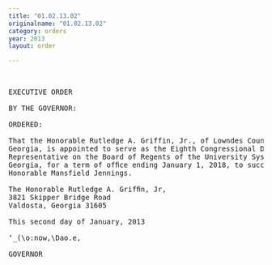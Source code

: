 ```yaml
---
title: "01.02.13.02"
originalname: "01.02.13.02"
category: orders
year: 2013
layout: order

---
```

<pre>
 

EXECUTIVE ORDER

BY THE GOVERNOR:

ORDERED:

That the Honorable Rutledge A. Griffin, Jr., of Lowndes County,
Georgia, is appointed to serve as the Eighth Congressional District
Representative on the Board of Regents of the University System of
Georgia, for a term of ofﬁce ending January 1, 2018, to succeed the
Honorable Mansfield Jennings.

The Honorable Rutledge A. Grifﬁn, Jr,
3821 Skipper Bridge Road
Valdosta, Georgia 31605

This second day of January, 2013

‘_(\o:now,\Dao.e,

GOVERNOR

</pre>
